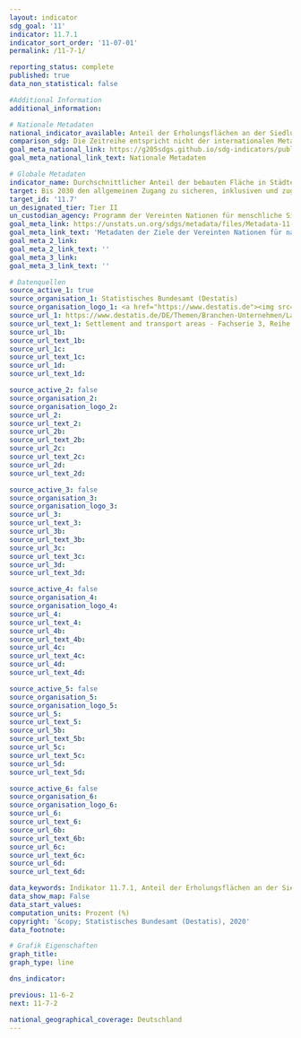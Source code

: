 ```yaml
---
layout: indicator
sdg_goal: '11'
indicator: 11.7.1
indicator_sort_order: '11-07-01'
permalink: /11-7-1/

reporting_status: complete
published: true
data_non_statistical: false

#Additional Information
additional_information: 

# Nationale Metadaten
national_indicator_available: Anteil der Erholungsflächen an der Siedlungs- und Verkehrsfläche in Städten ab 100&nbsp;000 Einwohner
comparison_sdg: Die Zeitreihe entspricht nicht der internationalen Metadatenbeschreibung. Insbesondere basiert sie nicht auf Fernerkundungsdaten
goal_meta_national_link: https://g205sdgs.github.io/sdg-indicators/public/MetaDe/11.7.1.pdf
goal_meta_national_link_text: Nationale Metadaten

# Globale Metadaten
indicator_name: Durchschnittlicher Anteil der bebauten Fläche in Städten, die als Freifläche öffentlich zugänglich ist, nach Geschlecht, Alter und Menschen mit Behinderungen
target: Bis 2030 den allgemeinen Zugang zu sicheren, inklusiven und zugänglichen Grünflächen und öffentlichen Räumen gewährleisten, insbesondere für Frauen und Kinder, ältere Menschen und Menschen mit Behinderungen
target_id: '11.7'
un_designated_tier: Tier II
un_custodian_agency: Programm der Vereinten Nationen für menschliche Siedlungen (UN-HABITAT)
goal_meta_link: https://unstats.un.org/sdgs/metadata/files/Metadata-11-07-01.pdf
goal_meta_link_text: 'Metadaten der Ziele der Vereinten Nationen für nachhaltige Entwicklung'
goal_meta_2_link: 
goal_meta_2_link_text: ''
goal_meta_3_link: 
goal_meta_3_link_text: ''

# Datenquellen
source_active_1: true
source_organisation_1: Statistisches Bundesamt (Destatis)
source_organisation_logo_1: <a href="https://www.destatis.de"><img src="https://g205sdgs.github.io/sdg-indicators/public/logos/destatis.png" alt="Logo destatis" /></a>
source_url_1: https://www.destatis.de/DE/Themen/Branchen-Unternehmen/Landwirtschaft-Forstwirtschaft-Fischerei/Flaechennutzung/_inhalt.html
source_url_text_1: Settlement and transport areas - Fachserie 3, Reihe 5.1
source_url_1b: 
source_url_text_1b: 
source_url_1c: 
source_url_text_1c: 
source_url_1d: 
source_url_text_1d: 

source_active_2: false
source_organisation_2: 
source_organisation_logo_2: 
source_url_2: 
source_url_text_2: 
source_url_2b: 
source_url_text_2b: 
source_url_2c: 
source_url_text_2c: 
source_url_2d: 
source_url_text_2d: 

source_active_3: false
source_organisation_3: 
source_organisation_logo_3: 
source_url_3: 
source_url_text_3: 
source_url_3b: 
source_url_text_3b: 
source_url_3c: 
source_url_text_3c: 
source_url_3d: 
source_url_text_3d: 

source_active_4: false
source_organisation_4: 
source_organisation_logo_4: 
source_url_4: 
source_url_text_4: 
source_url_4b: 
source_url_text_4b: 
source_url_4c: 
source_url_text_4c: 
source_url_4d: 
source_url_text_4d: 

source_active_5: false
source_organisation_5: 
source_organisation_logo_5: 
source_url_5: 
source_url_text_5: 
source_url_5b: 
source_url_text_5b: 
source_url_5c: 
source_url_text_5c: 
source_url_5d: 
source_url_text_5d: 

source_active_6: false
source_organisation_6: 
source_organisation_logo_6: 
source_url_6: 
source_url_text_6: 
source_url_6b: 
source_url_text_6b: 
source_url_6c: 
source_url_text_6c: 
source_url_6d: 
source_url_text_6d: 

data_keywords: Indikator 11.7.1, Anteil der Erholungsflächen an der Siedlungs- und Verkehrsfläche in Städten ab 100 000 Einwohner
data_show_map: False
data_start_values: 
computation_units: Prozent (%)
copyright: '&copy; Statistisches Bundesamt (Destatis), 2020'
data_footnote: 

# Grafik Eigenschaften
graph_title: 
graph_type: line

dns_indicator: 

previous: 11-6-2
next: 11-7-2

national_geographical_coverage: Deutschland
---
```


